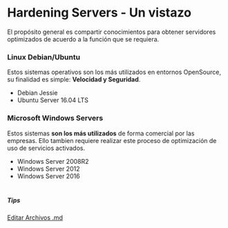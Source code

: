 # Hardening Servers - Un vistazo

El propósito general es compartir conocimientos para obtener servidores optimizados de acuerdo a la función que se requiera.

### Linux Debian/Ubuntu
Estos sistemas operativos son los más utilizados en entornos OpenSource, su finalidad es simple: **Velocidad y Seguridad**.
* Debian Jessie
* Ubuntu Server 16.04 LTS

### Microsoft Windows Servers
Estos sistemas **son los más utilizados** de forma comercial por las empresas. Ello tambien requiere realizar este proceso de optimización de uso de servicios activados. 
* Windows Server 2008R2
* Windows Server 2012
* Windows Server 2016

#
##### **Tips**
[Editar Archivos .md](https://guides.github.com/features/mastering-markdown/)
